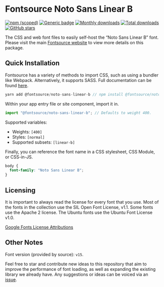 # Fontsource Noto Sans Linear B

[![npm (scoped)](https://img.shields.io/npm/v/@fontsource/noto-sans-linear-b?color=brightgreen)](https://www.npmjs.com/package/@fontsource/noto-sans-linear-b) [![Generic badge](https://img.shields.io/badge/fontsource-passing-brightgreen)](https://github.com/fontsource/fontsource) [![Monthly downloads](https://badgen.net/npm/dm/@fontsource/noto-sans-linear-b)](https://github.com/fontsource/fontsource) [![Total downloads](https://badgen.net/npm/dt/@fontsource/noto-sans-linear-b)](https://github.com/fontsource/fontsource) [![GitHub stars](https://img.shields.io/github/stars/fontsource/fontsource.svg?style=social&label=Star)](https://github.com/fontsource/fontsource/stargazers)

The CSS and web font files to easily self-host the “Noto Sans Linear B” font. Please visit the main [Fontsource website](https://fontsource.org/fonts/noto-sans-linear-b) to view more details on this package.

## Quick Installation

Fontsource has a variety of methods to import CSS, such as using a bundler like Webpack. Alternatively, it supports SASS. Full documentation can be found [here](https://fontsource.org/docs/introduction).

```javascript
yarn add @fontsource/noto-sans-linear-b // npm install @fontsource/noto-sans-linear-b
```

Within your app entry file or site component, import it in.

```javascript
import "@fontsource/noto-sans-linear-b"; // Defaults to weight 400.
```

Supported variables:

- Weights: `[400]`
- Styles: `[normal]`
- Supported subsets: `[linear-b]`

Finally, you can reference the font name in a CSS stylesheet, CSS Module, or CSS-in-JS.

```css
body {
  font-family: "Noto Sans Linear B";
}
```

## Licensing

It is important to always read the license for every font that you use.
Most of the fonts in the collection use the SIL Open Font License, v1.1. Some fonts use the Apache 2 license. The Ubuntu fonts use the Ubuntu Font License v1.0.

[Google Fonts License Attributions](https://fonts.google.com/attribution)

## Other Notes

Font version (provided by source): `v15`.

Feel free to star and contribute new ideas to this repository that aim to improve the performance of font loading, as well as expanding the existing library we already have. Any suggestions or ideas can be voiced via an [issue](https://github.com/fontsource/fontsource/issues).
